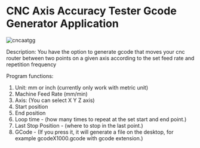 # CNC Axis Accuracy Tester Gcode Generator Application  
![cncaatgg](https://user-images.githubusercontent.com/3511681/217074391-0c9aa3b1-619f-422e-95b8-eb7e08de7792.png)  

Description:
You have the option to generate gcode that moves your cnc router between two points on a given axis according to the set feed rate and repetition frequency

Program functions:  

1. Unit: mm or inch (currently only work with metric unit) 
2. Machine Feed Rate (mm/min) 
3. Axis: (You can select X Y Z axis) 
4. Start position 
5. End position 
6. Loop time - (how many times to repeat at the set start and end point.) 
7. Last Stop Position - (where to stop in the last point.) 
8. GCode - (If you press it, it will generate a file on the desktop, for example gcodeX1000.gcode with gcode extension.)

